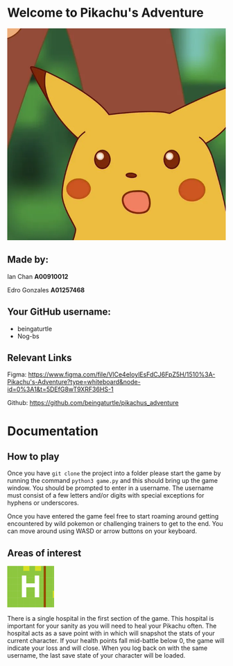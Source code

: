 # Welcome to Pikachu's Adventure


![Pikachu Suprise Face](./pikachu_face.png)


## Made by:

Ian Chan **A00910012**

Edro Gonzales **A01257468**

## Your GitHub username:

-   beingaturtle
-   Nog-bs

## Relevant Links

Figma: https://www.figma.com/file/VlCe4eIoylEsFdCJ6FpZ5H/1510%3A-Pikachu's-Adventure?type=whiteboard&node-id=0%3A1&t=5DEfG8wT9XRF36HS-1

Github: https://github.com/beingaturtle/pikachus_adventure

# Documentation

## How to play
Once you have `git clone` the project into a folder please start the game by running the command
`python3 game.py` and this should bring up the game window. You should be prompted to enter in a username.
The username must consist of a few letters and/or digits with special exceptions for hyphens or underscores. 

Once you have entered the game feel free to start roaming around getting encountered by wild pokemon or challenging trainers to get to the end. You can move around using WASD or arrow buttons on your keyboard.

## Areas of interest

![Hospital](hospital_sample.png)

There is a single hospital in the first section of the game. This hospital is important for your sanity as
you will need to heal your Pikachu often. The hospital acts as a save point with in which will snapshot the stats of your current character. If your health points fall mid-battle below 0, the game will indicate your loss and will close. When you log back on with the same username, the last save state of your character will be loaded.





